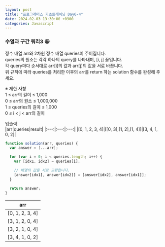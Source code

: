 ```yaml
---
layout: post
title: "프로그래머스 기초트레이닝 Day6-4"
date: 2024-02-03 13:30:00 +0900
categories: Javascript
---
```


### 수열과 구간 쿼리3 😀

정수 배열 arr와 2차원 정수 배열 queries이 주어집니다. <br>
queries의 원소는 각각 하나의 query를 나타내며, [i, j] 꼴입니다.<br>
각 query마다 순서대로 arr[i]의 값과 arr[j]의 값을 서로 바꿉니다.<br>
위 규칙에 따라 queries를 처리한 이후의 arr를 return 하는 solution 함수를 완성해 주세요.<br>

※ 제한 사항<br>
1 ≤ arr의 길이 ≤ 1,000<br>
0 ≤ arr의 원소 ≤ 1,000,000<br>
1 ≤ queries의 길이 ≤ 1,000<br>
0 ≤ i < j < arr의 길이<br>

입출력 <br>
|arr|queries|result|
|:---:|:---:|:---:|
|[0, 1, 2, 3, 4]|[[0, 3],[1, 2],[1, 4]]|[3, 4, 1, 0, 2]|

```javascript
function solution(arr, queries) {
  var answer = [...arr];

  for (var i = 0; i < queries.length; i++) {
    var [idx1, idx2] = queries[i];

    // 배열의 값을 서로 교환합니다.
    [answer[idx1], answer[idx2]] = [answer[idx2], answer[idx1]];
  }

  return answer;
}
```

|       arr       |
| :-------------: |
| [0, 1, 2, 3, 4] |
| [3, 1, 2, 0, 4] |
| [3, 2, 1, 0, 4] |
| [3, 4, 1, 0, 2] |
